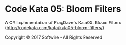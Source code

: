 # Code Kata 05: Bloom Filters

A C# implementation of PragDave's Kata05: Bloom Filters (http://codekata.com/kata/kata05-bloom-filters/)

Copyright © 2017 Softwire - All Rights Reserved

